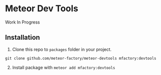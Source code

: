 Meteor Dev Tools
================

Work In Progress

## Installation ##

1) Clone this repo to `packages` folder in your project.

```
git clone github.com/meteor-factory/meteor-devtools mfactory:devtools
```

2) Install package with `meteor add mfactory:devtools`
